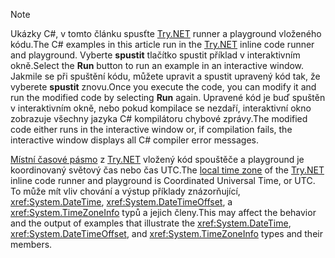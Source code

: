 
> [!NOTE]
> <span data-ttu-id="3871b-101">Ukázky C#, v tomto článku spusťte [Try.NET](https://try.dot.net) runner a playground vloženého kódu.</span><span class="sxs-lookup"><span data-stu-id="3871b-101">The C# examples in this article run in the [Try.NET](https://try.dot.net) inline code runner and playground.</span></span> <span data-ttu-id="3871b-102">Vyberte **spustit** tlačítko spustit příklad v interaktivním okně.</span><span class="sxs-lookup"><span data-stu-id="3871b-102">Select the **Run** button to run an example in an interactive window.</span></span> <span data-ttu-id="3871b-103">Jakmile se při spuštění kódu, můžete upravit a spustit upravený kód tak, že vyberete **spustit** znovu.</span><span class="sxs-lookup"><span data-stu-id="3871b-103">Once you execute the code, you can modify it and run the modified code by selecting **Run** again.</span></span> <span data-ttu-id="3871b-104">Upravené kód je buď spuštěn v interaktivním okně, nebo pokud kompilace se nezdaří, interaktivní okno zobrazuje všechny jazyka C# kompilátoru chybové zprávy.</span><span class="sxs-lookup"><span data-stu-id="3871b-104">The modified code either runs in the interactive window or, if compilation fails, the interactive window displays all C# compiler error messages.</span></span> 
>  
> <span data-ttu-id="3871b-105">[Místní časové pásmo](xref:System.TimeZoneInfo.Local) z [Try.NET](https://try.dot.net) vložený kód spouštěče a playground je koordinovaný světový čas nebo čas UTC.</span><span class="sxs-lookup"><span data-stu-id="3871b-105">The [local time zone](xref:System.TimeZoneInfo.Local) of the [Try.NET](https://try.dot.net) inline code runner and playground is Coordinated Universal Time, or UTC.</span></span> <span data-ttu-id="3871b-106">To může mít vliv chování a výstup příklady znázorňující, <xref:System.DateTime>, <xref:System.DateTimeOffset>, a <xref:System.TimeZoneInfo> typů a jejich členy.</span><span class="sxs-lookup"><span data-stu-id="3871b-106">This may affect the behavior and the output of examples that illustrate the <xref:System.DateTime>, <xref:System.DateTimeOffset>, and <xref:System.TimeZoneInfo> types and their members.</span></span>
